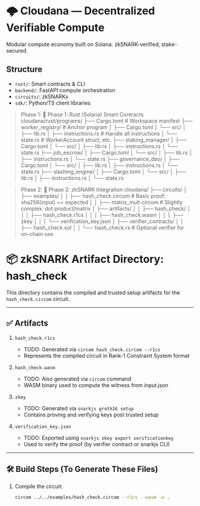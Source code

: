 # 🌩️ Cloudana — Decentralized Verifiable Compute

Modular compute economy built on Solana. zkSNARK-verified, stake-secured.

## Structure

- `rust/`: Smart contracts & CLI
- `backend/`: FastAPI compute orchestration
- `circuits/`: zkSNARKs
- `sdk/`: Python/TS client libraries

> Phase 1: 🚀 Phase 1: Rust (Solana) Smart Contracts
cloudana/rust/programs/
├── Cargo.toml                    # Workspace manifest
├── worker_registry/             # Anchor program
│   ├── Cargo.toml
│   └── src/
│       ├── lib.rs
│       ├── instructions.rs      # Handle all instructions
│       └── state.rs             # WorkerAccount struct, etc.
├── staking_manager/
│   ├── Cargo.toml
│   └── src/
│       ├── lib.rs
│       ├── instructions.rs
│       └── state.rs
├── job_escrow/
│   ├── Cargo.toml
│   └── src/
│       ├── lib.rs
│       ├── instructions.rs
│       └── state.rs
├── governance_dao/
│   ├── Cargo.toml
│   └── src/
│       ├── lib.rs
│       ├── instructions.rs
│       └── state.rs
├── slashing_engine/
│   ├── Cargo.toml
│   └── src/
│       ├── lib.rs
│       ├── instructions.rs
│       └── state.rs

> Phase 2: 🧪 Phase 2: zkSNARK Integration
cloudana/
├── circuits/
│   ├── examples/
│   │   ├── hash_check.circom        # Basic proof: sha256(input) == expected
│   │   ├── matrix_mult.circom       # Slightly complex: dot product/matrix
│   ├── artifacts/
│   │   ├── hash_check/
│   │   │   ├── hash_check.r1cs
│   │   │   ├── hash_check.wasm
│   │   │   ├── zkey
│   │   │   └── verification_key.json
│   ├── verifier_contracts/
│   │   ├── hash_check.sol
│   │   └── hash_check.rs            # Optional verifier for on-chain use

# 📦 zkSNARK Artifact Directory: hash_check

This directory contains the compiled and trusted setup artifacts for the `hash_check.circom` circuit.

---

## ✅ Artifacts

1. `hash_check.r1cs`
   - TODO: Generated via `circom hash_check.circom --r1cs`
   - Represents the compiled circuit in Rank-1 Constraint System format

2. `hash_check.wasm`
   - TODO: Also generated via `circom` command
   - WASM binary used to compute the witness from input.json

3. `zkey`
   - TODO: Generated via `snarkjs groth16 setup`
   - Contains proving and verifying keys post trusted setup

4. `verification_key.json`
   - TODO: Exported using `snarkjs zkey export verificationkey`
   - Used to verify the proof (by verifier contract or snarkjs CLI)

---

## 🛠️ Build Steps (To Generate These Files)

1. Compile the circuit:
   ```bash
   circom ../../examples/hash_check.circom --r1cs --wasm -o .

